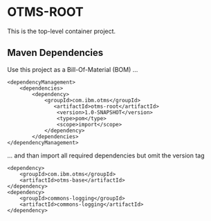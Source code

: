 # OTMS-ROOT

This is the top-level container project.

## Maven Dependencies
Use this project as a Bill-Of-Material (BOM) ...
```
<dependencyManagement>
    <dependencies>
        <dependency>
            <groupId>com.ibm.otms</groupId>
               <artifactId>otms-root</artifactId>
                <version>1.0-SNAPSHOT</version>
                <type>pom</type>
                <scope>import</scope>
            </dependency>
        </dependencies>
</dependencyManagement>
```
... and than import all required dependencies but omit the version tag
```
<dependency>
    <groupId>com.ibm.otms</groupId>
    <artifactId>otms-base</artifactId>
</dependency>
<dependency>
    <groupId>commons-logging</groupId>
	<artifactId>commons-logging</artifactId>
</dependency>
```
